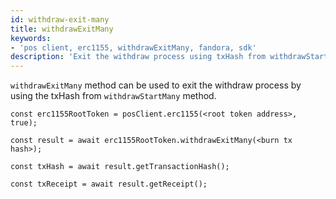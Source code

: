 ```yaml
---
id: withdraw-exit-many
title: withdrawExitMany
keywords: 
- 'pos client, erc1155, withdrawExitMany, fandora, sdk'
description: 'Exit the withdraw process using txHash from withdrawStart.'
---
```


`withdrawExitMany` method can be used to exit the withdraw process by using the txHash from `withdrawStartMany` method.

```
const erc1155RootToken = posClient.erc1155(<root token address>, true);

const result = await erc1155RootToken.withdrawExitMany(<burn tx hash>);

const txHash = await result.getTransactionHash();

const txReceipt = await result.getReceipt();

```
